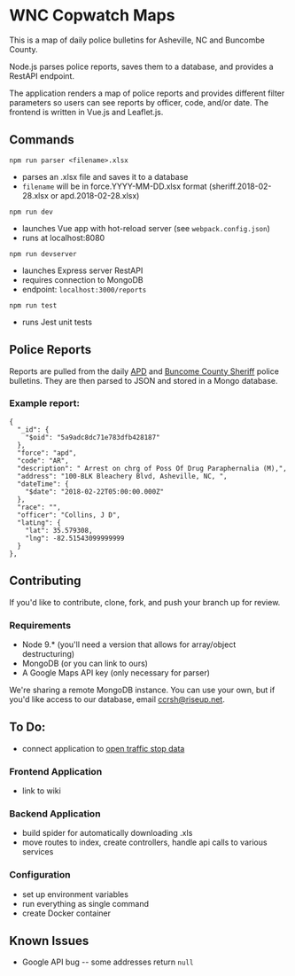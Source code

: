 # WNC Copwatch Maps
This is a map of daily police bulletins for Asheville, NC and Buncombe County.

Node.js parses police reports, saves them to a database, and provides a RestAPI endpoint.

The application renders a map of police reports and provides different filter parameters so users can see reports by officer, code, and/or date. The frontend is written in Vue.js and Leaflet.js.


## Commands
`npm run parser <filename>.xlsx`
* parses an .xlsx file and saves it to a database
* `filename` will be in force.YYYY-MM-DD.xlsx format (sheriff.2018-02-28.xlsx or apd.2018-02-28.xlsx)

`npm run dev`
* launches Vue app with hot-reload server (see `webpack.config.json`)
* runs at localhost:8080

`npm run devserver`
* launches Express server RestAPI
* requires connection to MongoDB
* endpoint: `localhost:3000/reports`

`npm run test`
* runs Jest unit tests

## Police Reports
Reports are pulled from the daily [APD](https://apdp2c.buncombecounty.org/dailybulletin.aspx) and [Buncome County Sheriff](https://bcsdp2c.buncombecounty.org/dailybulletin.aspx) police bulletins. They are then parsed to JSON and stored in a Mongo database.

### Example report:

    {
      "_id": {
        "$oid": "5a9adc8dc71e783dfb428187"
      },
      "force": "apd",
      "code": "AR",
      "description": " Arrest on chrg of Poss Of Drug Paraphernalia (M),",
      "address": "100-BLK Bleachery Blvd, Asheville, NC, ",
      "dateTime": {
        "$date": "2018-02-22T05:00:00.000Z"
      },
      "race": "",
      "officer": "Collins, J D",
      "latLng": {
        "lat": 35.579308,
        "lng": -82.51543099999999
      }
    },

## Contributing
If you'd like to contribute, clone, fork, and push your branch up for review.

### Requirements
* Node 9.* (you'll need a version that allows for array/object destructuring)
* MongoDB (or you can link to ours)
* A Google Maps API key (only necessary for parser)

We're sharing a remote MongoDB instance. You can use your own, but if you'd like
access to our database, email [ccrsh@riseup.net](mailto:ccrsh@riseup.net).

## To Do:
* connect application to [open traffic stop data](http://data.ashevillenc.gov/datasets/apd-traffic-stops-after-oct-1-2017)


### Frontend Application
* link to wiki

### Backend Application
* build spider for automatically downloading .xls
* move routes to index, create controllers, handle api calls to various services

### Configuration
* set up environment variables
* run everything as single command
* create Docker container


## Known Issues
* Google API bug -- some addresses return `null`
